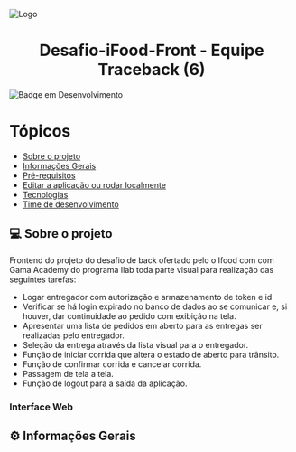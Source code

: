 ![Logo](https://imagensfree.com.br/wp-content/uploads/2021/11/entregador-ifood-png-bicicleta-300x276.png)

<h1 align="center">
     Desafio-iFood-Front - Equipe Traceback (6)
</h1>

![Badge em Desenvolvimento](http://img.shields.io/static/v1?label=STATUS&message=EM%20DESENVOLVIMENTO&color=GREEN&style=for-the-badge)

Tópicos
=================
<!--ts-->
   * [Sobre o projeto](#-sobre-o-projeto)
   * [Informações Gerais](#-informações-gerais)
   * [Pré-requisitos](#pré-requisitos)
   * [Editar a aplicação ou rodar localmente](#-editar-a-aplicação-ou-rodar-localmente)
   * [Tecnologias](#-tecnologias)
   * [Time de desenvolvimento](#-time-de-desenvolvimento)


## 💻 Sobre o projeto

Frontend do projeto do desafio de back ofertado pelo o Ifood com com Gama Academy do programa Ilab toda parte visual para realização das seguintes tarefas:

- Logar entregador com autorização e armazenamento de token e id
- Verificar se há login expirado no banco de dados ao se comunicar e, si houver, dar continuidade ao pedido com exibição na tela.
- Apresentar uma lista de pedidos em aberto para as entregas ser realizadas pelo entregador.
- Seleção da entrega através da lista visual para o entregador.
- Função de iniciar corrida que altera o estado de aberto para trânsito.
- Função de confirmar corrida e cancelar corrida.
- Passagem de tela a tela.
- Função de logout para a saída da aplicação.

###  Interface Web

## ⚙️ Informações Gerais